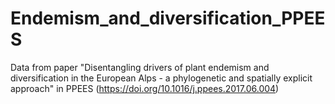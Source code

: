 # Endemism_and_diversification_PPEES
Data from paper "Disentangling drivers of plant endemism and diversification in the European Alps - a phylogenetic and spatially explicit approach" in PPEES (https://doi.org/10.1016/j.ppees.2017.06.004)
